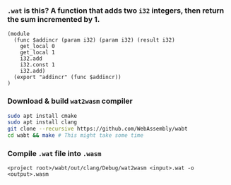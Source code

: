 ### `.wat` is this? A function that adds two `i32` integers, then return the sum incremented by 1.
```wasm
(module
  (func $addincr (param i32) (param i32) (result i32)
    get_local 0
    get_local 1
    i32.add
    i32.const 1
    i32.add)
  (export "addincr" (func $addincr))
)
```

### Download & build `wat2wasm` compiler
```bash
sudo apt install cmake
sudo apt install clang
git clone --recursive https://github.com/WebAssembly/wabt
cd wabt && make # This might take some time 
```
### Compile `.wat` file into `.wasm`
```
<project root>/wabt/out/clang/Debug/wat2wasm <input>.wat -o <output>.wasm
```
